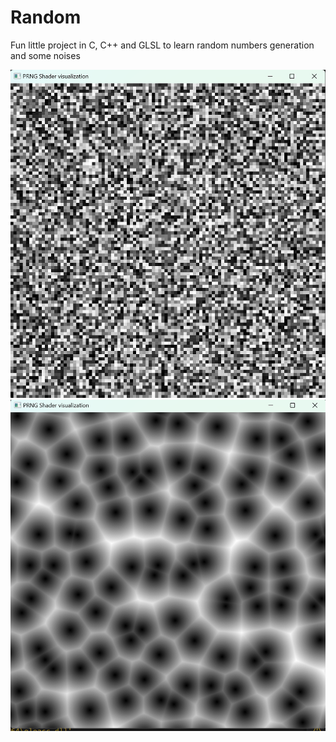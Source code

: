 # Random

Fun little project in C, C++ and GLSL to learn random numbers generation and some noises

<img title="pseudorandom number generator" alt="screenshot" src="/screenshots/prng.png">

<img title="voronoi noise" alt="screenshot" src="/screenshots/voronoi.png">